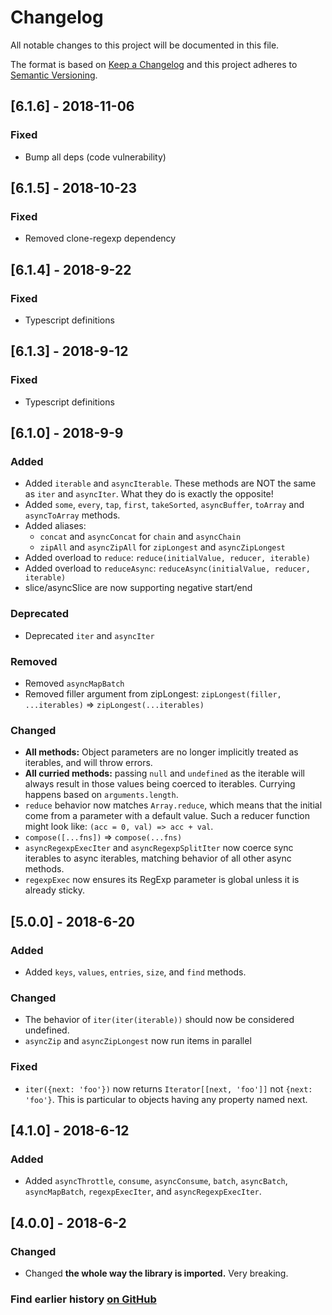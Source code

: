 # Changelog
All notable changes to this project will be documented in this file.

The format is based on [Keep a Changelog](http://keepachangelog.com/en/1.0.0/)
and this project adheres to [Semantic Versioning](http://semver.org/spec/v2.0.0.html).

## [6.1.6] - 2018-11-06
### Fixed
 -  Bump all deps (code vulnerability)

## [6.1.5] - 2018-10-23
### Fixed
 -  Removed clone-regexp dependency

## [6.1.4] - 2018-9-22
### Fixed
 -  Typescript definitions

## [6.1.3] - 2018-9-12
### Fixed
 -  Typescript definitions


## [6.1.0] - 2018-9-9
### Added
 -  Added `iterable` and `asyncIterable`. These methods are NOT the same as `iter` and `asyncIter`. What they do is exactly the opposite!
 -  Added `some`, `every`, `tap`, `first`, `takeSorted`, `asyncBuffer`, `toArray` and `asyncToArray` methods.
 -  Added aliases:
 	-  `concat` and `asyncConcat` for `chain` and `asyncChain`
 	-  `zipAll` and `asyncZipAll` for `zipLongest` and `asyncZipLongest`
 -  Added overload to `reduce`: `reduce(initialValue, reducer, iterable)`
 -  Added overload to `reduceAsync`: `reduceAsync(initialValue, reducer, iterable)`
 - slice/asyncSlice are now supporting negative start/end

### Deprecated
 -  Deprecated `iter` and `asyncIter`

### Removed
 -  Removed `asyncMapBatch`
 -  Removed filler argument from zipLongest: `zipLongest(filler, ...iterables)` => `zipLongest(...iterables)`

### Changed
 -  **All methods:** Object parameters are no longer implicitly treated as iterables, and will throw errors.
 -  **All curried methods:** passing `null` and `undefined` as the iterable will always result in those values being coerced to iterables. Currying happens based on `arguments.length`.
 -  `reduce` behavior now matches `Array.reduce`, which means that the initial come from a parameter with a default value. Such a reducer function might look like: `(acc = 0, val) => acc + val`.
 -  `compose([...fns])` => `compose(...fns)`
 -  `asyncRegexpExecIter` and `asyncRegexpSplitIter` now coerce sync iterables to async iterables, matching behavior of all other async methods.
 -  `regexpExec` now ensures its RegExp parameter is global unless it is already sticky.



## [5.0.0] - 2018-6-20
### Added
 -  Added `keys`, `values`, `entries`, `size`, and `find` methods.

### Changed
 -  The behavior of `iter(iter(iterable))` should now be considered undefined.
 -  `asyncZip` and `asyncZipLongest` now run items in parallel

### Fixed
 -  `iter({next: 'foo'})` now returns `Iterator[[next, 'foo']]` not `{next: 'foo'}`. This is particular to objects having any property named next.



## [4.1.0] - 2018-6-12
### Added
 - Added `asyncThrottle`, `consume`, `asyncConsume`, `batch`, `asyncBatch`, `asyncMapBatch`, `regexpExecIter`, and `asyncRegexpExecIter`.



## [4.0.0] - 2018-6-2
### Changed
 -  Changed **the whole way the library is imported.** Very breaking.



### Find earlier history [on GitHub](https://github.com/sithmel/iter-tools/commits/master?before=3c215852eae92417f3ea28ac2abfe56f1cea83fa+35)
